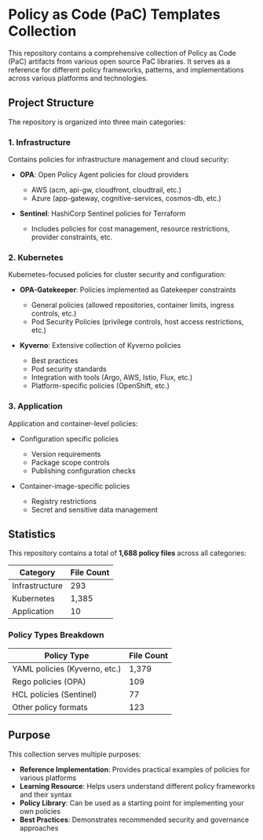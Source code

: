 # Policy as Code (PaC) Templates Collection

This repository contains a comprehensive collection of Policy as Code (PaC) artifacts from various open source PaC libraries. It serves as a reference for different policy frameworks, patterns, and implementations across various platforms and technologies.

## Project Structure

The repository is organized into three main categories:

### 1. Infrastructure

Contains policies for infrastructure management and cloud security:

- **OPA**: Open Policy Agent policies for cloud providers
  - AWS (acm, api-gw, cloudfront, cloudtrail, etc.)
  - Azure (app-gateway, cognitive-services, cosmos-db, etc.)
  
- **Sentinel**: HashiCorp Sentinel policies for Terraform
  - Includes policies for cost management, resource restrictions, provider constraints, etc.

### 2. Kubernetes

Kubernetes-focused policies for cluster security and configuration:

- **OPA-Gatekeeper**: Policies implemented as Gatekeeper constraints
  - General policies (allowed repositories, container limits, ingress controls, etc.)
  - Pod Security Policies (privilege controls, host access restrictions, etc.)

- **Kyverno**: Extensive collection of Kyverno policies
  - Best practices
  - Pod security standards
  - Integration with tools (Argo, AWS, Istio, Flux, etc.)
  - Platform-specific policies (OpenShift, etc.)

### 3. Application

Application and container-level policies:

- Configuration specific policies
  - Version requirements
  - Package scope controls
  - Publishing configuration checks

- Container-image-specific policies
  - Registry restrictions
  - Secret and sensitive data management

## Statistics

This repository contains a total of **1,688 policy files** across all categories:

| Category | File Count |
|----------|------------|
| Infrastructure | 293 |
| Kubernetes | 1,385 |
| Application | 10 |

### Policy Types Breakdown

| Policy Type | File Count |
|-------------|------------|
| YAML policies (Kyverno, etc.) | 1,379 |
| Rego policies (OPA) | 109 |
| HCL policies (Sentinel) | 77 |
| Other policy formats | 123 |

## Purpose

This collection serves multiple purposes:

- **Reference Implementation**: Provides practical examples of policies for various platforms
- **Learning Resource**: Helps users understand different policy frameworks and their syntax
- **Policy Library**: Can be used as a starting point for implementing your own policies
- **Best Practices**: Demonstrates recommended security and governance approaches

